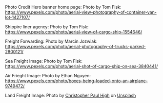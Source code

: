 Photo Credit
Hero banner home page: Photo by Tom Fisk: https://www.pexels.com/photo/aerial-view-photography-of-container-van-lot-1427107/

Shippire liner agency: Photo by Tom Fisk: https://www.pexels.com/photo/aerial-view-of-cargo-ship-1554646/

Freight Forwarding: Photo by Marcin Jozwiak: https://www.pexels.com/photo/aerial-photography-of-trucks-parked-2800121/

Sea Freight Image: Photo by Tom Fisk: https://www.pexels.com/photo/aerial-shot-of-cargo-ship-on-sea-3840441/

Air Frieght Image: Photo by Ethan Nguyen: https://www.pexels.com/photo/boxes-being-loaded-onto-an-airplane-9749472/

Land Freight Image: Photo by <a href="https://unsplash.com/@christopherphigh?utm_content=creditCopyText&utm_medium=referral&utm_source=unsplash">Christopher Paul High</a> on <a href="https://unsplash.com/photos/red-and-white-freight-truck-O8dcG8oniJU?utm_content=creditCopyText&utm_medium=referral&utm_source=unsplash">Unsplash</a>
